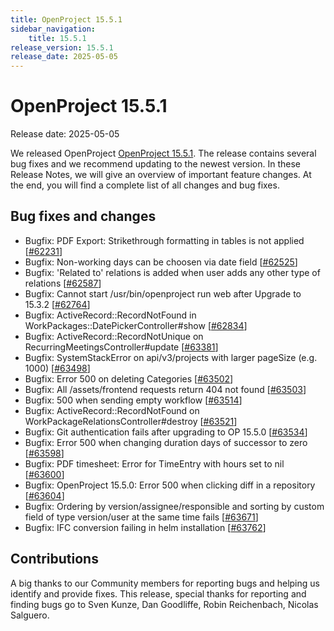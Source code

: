 ```yaml
---
title: OpenProject 15.5.1
sidebar_navigation:
    title: 15.5.1
release_version: 15.5.1
release_date: 2025-05-05
---
```


# OpenProject 15.5.1

Release date: 2025-05-05

We released OpenProject [OpenProject 15.5.1](https://community.openproject.org/versions/2195).
The release contains several bug fixes and we recommend updating to the newest version.
In these Release Notes, we will give an overview of important feature changes.
At the end, you will find a complete list of all changes and bug fixes.

<!--more-->

## Bug fixes and changes

<!-- Warning: Anything within the below lines will be automatically removed by the release script -->
<!-- BEGIN AUTOMATED SECTION -->

- Bugfix: PDF Export: Strikethrough formatting in tables is not applied \[[#62231](https://community.openproject.org/wp/62231)\]
- Bugfix: Non-working days can be choosen via date field \[[#62525](https://community.openproject.org/wp/62525)\]
- Bugfix: &#39;Related to&#39; relations is added when user adds any other type of relations \[[#62587](https://community.openproject.org/wp/62587)\]
- Bugfix: Cannot start /usr/bin/openproject run web after Upgrade to 15.3.2 \[[#62764](https://community.openproject.org/wp/62764)\]
- Bugfix: ActiveRecord::RecordNotFound in WorkPackages::DatePickerController#show \[[#62834](https://community.openproject.org/wp/62834)\]
- Bugfix: ActiveRecord::RecordNotUnique on RecurringMeetingsController#update \[[#63381](https://community.openproject.org/wp/63381)\]
- Bugfix: SystemStackError on api/v3/projects with larger pageSize (e.g. 1000) \[[#63498](https://community.openproject.org/wp/63498)\]
- Bugfix: Error 500 on deleting Categories \[[#63502](https://community.openproject.org/wp/63502)\]
- Bugfix: All /assets/frontend requests return 404 not found \[[#63503](https://community.openproject.org/wp/63503)\]
- Bugfix: 500 when sending empty workflow \[[#63514](https://community.openproject.org/wp/63514)\]
- Bugfix: ActiveRecord::RecordNotFound on WorkPackageRelationsController#destroy \[[#63521](https://community.openproject.org/wp/63521)\]
- Bugfix: Git authentication fails after upgrading to OP 15.5.0 \[[#63534](https://community.openproject.org/wp/63534)\]
- Bugfix: Error 500 when changing duration days of successor to zero  \[[#63598](https://community.openproject.org/wp/63598)\]
- Bugfix: PDF timesheet: Error for TimeEntry with hours set to nil \[[#63600](https://community.openproject.org/wp/63600)\]
- Bugfix: OpenProject 15.5.0: Error 500 when clicking diff in a repository \[[#63604](https://community.openproject.org/wp/63604)\]
- Bugfix: Ordering by version/assignee/responsible and sorting by custom field of type version/user at the same time fails \[[#63671](https://community.openproject.org/wp/63671)\]
- Bugfix: IFC conversion failing in helm installation \[[#63762](https://community.openproject.org/wp/63762)\]

<!-- END AUTOMATED SECTION -->
<!-- Warning: Anything above this line will be automatically removed by the release script -->

## Contributions
A big thanks to our Community members for reporting bugs and helping us identify and provide fixes.
This release, special thanks for reporting and finding bugs go to Sven Kunze, Dan Goodliffe, Robin Reichenbach, Nicolas Salguero.
